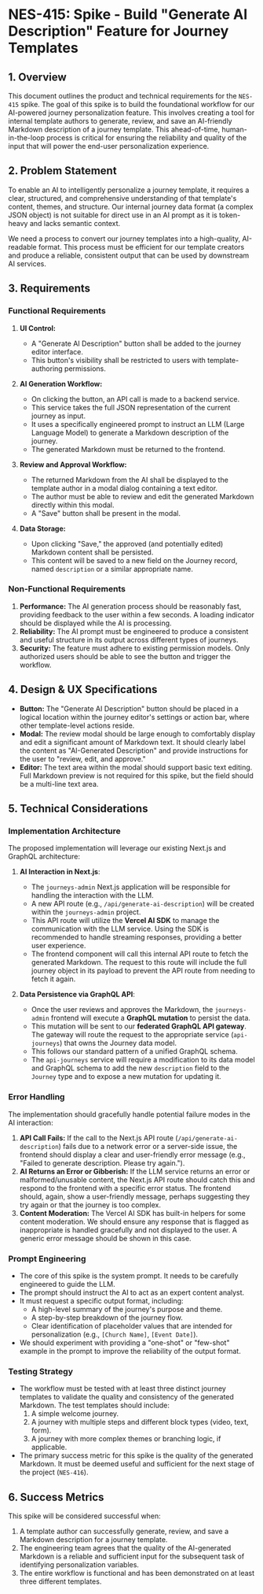 # NES-415: Spike - Build "Generate AI Description" Feature for Journey Templates

## 1. Overview

This document outlines the product and technical requirements for the `NES-415`
spike. The goal of this spike is to build the foundational workflow for our
AI-powered journey personalization feature. This involves creating a tool for
internal template authors to generate, review, and save an AI-friendly Markdown
description of a journey template. This ahead-of-time, human-in-the-loop process
is critical for ensuring the reliability and quality of the input that will
power the end-user personalization experience.

## 2. Problem Statement

To enable an AI to intelligently personalize a journey template, it requires a
clear, structured, and comprehensive understanding of that template's content,
themes, and structure. Our internal journey data format (a complex JSON object)
is not suitable for direct use in an AI prompt as it is token-heavy and lacks
semantic context.

We need a process to convert our journey templates into a high-quality,
AI-readable format. This process must be efficient for our template creators and
produce a reliable, consistent output that can be used by downstream AI
services.

## 3. Requirements

### Functional Requirements

1.  **UI Control:**

    - A "Generate AI Description" button shall be added to the journey editor
      interface.
    - This button's visibility shall be restricted to users with
      template-authoring permissions.

2.  **AI Generation Workflow:**

    - On clicking the button, an API call is made to a backend service.
    - This service takes the full JSON representation of the current journey as
      input.
    - It uses a specifically engineered prompt to instruct an LLM (Large
      Language Model) to generate a Markdown description of the journey.
    - The generated Markdown must be returned to the frontend.

3.  **Review and Approval Workflow:**

    - The returned Markdown from the AI shall be displayed to the template
      author in a modal dialog containing a text editor.
    - The author must be able to review and edit the generated Markdown directly
      within this modal.
    - A "Save" button shall be present in the modal.

4.  **Data Storage:**
    - Upon clicking "Save," the approved (and potentially edited) Markdown
      content shall be persisted.
    - This content will be saved to a new field on the Journey record, named
      `description` or a similar appropriate name.

### Non-Functional Requirements

1.  **Performance:** The AI generation process should be reasonably fast,
    providing feedback to the user within a few seconds. A loading indicator
    should be displayed while the AI is processing.
2.  **Reliability:** The AI prompt must be engineered to produce a consistent
    and useful structure in its output across different types of journeys.
3.  **Security:** The feature must adhere to existing permission models. Only
    authorized users should be able to see the button and trigger the workflow.

## 4. Design & UX Specifications

- **Button:** The "Generate AI Description" button should be placed in a logical
  location within the journey editor's settings or action bar, where other
  template-level actions reside.
- **Modal:** The review modal should be large enough to comfortably display and
  edit a significant amount of Markdown text. It should clearly label the
  content as "AI-Generated Description" and provide instructions for the user to
  "review, edit, and approve."
- **Editor:** The text area within the modal should support basic text editing.
  Full Markdown preview is not required for this spike, but the field should be
  a multi-line text area.

## 5. Technical Considerations

### Implementation Architecture

The proposed implementation will leverage our existing Next.js and GraphQL
architecture:

1.  **AI Interaction in Next.js**:

    - The `journeys-admin` Next.js application will be responsible for handling
      the interaction with the LLM.
    - A new API route (e.g., `/api/generate-ai-description`) will be created
      within the `journeys-admin` project.
    - This API route will utilize the **Vercel AI SDK** to manage the
      communication with the LLM service. Using the SDK is recommended to handle
      streaming responses, providing a better user experience.
    - The frontend component will call this internal API route to fetch the
      generated Markdown. The request to this route will include the full
      journey object in its payload to prevent the API route from needing to
      fetch it again.

2.  **Data Persistence via GraphQL API**:

    - Once the user reviews and approves the Markdown, the `journeys-admin`
      frontend will execute a **GraphQL mutation** to persist the data.
    - This mutation will be sent to our **federated GraphQL API gateway**. The
      gateway will route the request to the appropriate service (`api-journeys`)
      that owns the Journey data model.
    - This follows our standard pattern of a unified GraphQL schema.
    - The `api-journeys` service will require a modification to its data model
      and GraphQL schema to add the new `description` field to the `Journey`
      type and to expose a new mutation for updating it.

### Error Handling

The implementation should gracefully handle potential failure modes in the AI
interaction:

1.  **API Call Fails:** If the call to the Next.js API route
    (`/api/generate-ai-description`) fails due to a network error or a
    server-side issue, the frontend should display a clear and user-friendly
    error message (e.g., "Failed to generate description. Please try again.").
2.  **AI Returns an Error or Gibberish:** If the LLM service returns an error or
    malformed/unusable content, the Next.js API route should catch this and
    respond to the frontend with a specific error status. The frontend should,
    again, show a user-friendly message, perhaps suggesting they try again or
    that the journey is too complex.
3.  **Content Moderation:** The Vercel AI SDK has built-in helpers for some
    content moderation. We should ensure any response that is flagged as
    inappropriate is handled gracefully and not displayed to the user. A generic
    error message should be shown in this case.

### Prompt Engineering

- The core of this spike is the system prompt. It needs to be carefully
  engineered to guide the LLM.
- The prompt should instruct the AI to act as an expert content analyst.
- It must request a specific output format, including:
  - A high-level summary of the journey's purpose and theme.
  - A step-by-step breakdown of the journey flow.
  - Clear identification of placeholder values that are intended for
    personalization (e.g., `[Church Name]`, `[Event Date]`).
- We should experiment with providing a "one-shot" or "few-shot" example in the
  prompt to improve the reliability of the output format.

### Testing Strategy

- The workflow must be tested with at least three distinct journey templates to
  validate the quality and consistency of the generated Markdown. The test
  templates should include:
  1.  A simple welcome journey.
  2.  A journey with multiple steps and different block types (video, text,
      form).
  3.  A journey with more complex themes or branching logic, if applicable.
- The primary success metric for this spike is the quality of the generated
  Markdown. It must be deemed useful and sufficient for the next stage of the
  project (`NES-416`).

## 6. Success Metrics

This spike will be considered successful when:

1.  A template author can successfully generate, review, and save a Markdown
    description for a journey template.
2.  The engineering team agrees that the quality of the AI-generated Markdown is
    a reliable and sufficient input for the subsequent task of identifying
    personalization variables.
3.  The entire workflow is functional and has been demonstrated on at least
    three different templates.
